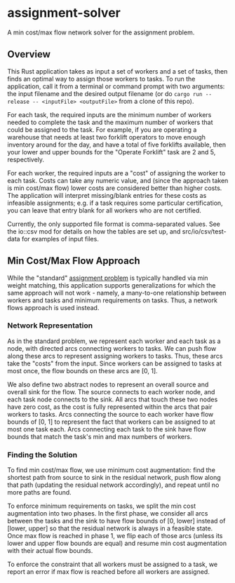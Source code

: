 # assignment-solver
A min cost/max flow network solver for the assignment problem.

## Overview
This Rust application takes as input a set of workers and a set of tasks, then finds an optimal way to assign those workers to tasks. To run the application, call it from a terminal or command prompt with two arguments: the input filename and the desired output filename (or do `cargo run --release -- <inputFile> <outputFile>` from a clone of this repo).

For each task, the required inputs are the minimum number of workers needed to complete the task and the maximum number of workers that could be assigned to the task. For example, if you are operating a warehouse that needs at least two forklift operators to move enough inventory around for the day, and have a total of five forklifts available, then your lower and upper bounds for the "Operate Forklift" task are 2 and 5, respectively.

For each worker, the required inputs are a "cost" of assigning the worker to each task. Costs can take any numeric value, and (since the approach taken is min cost/max flow) lower costs are considered better than higher costs. The application will interpret missing/blank entries for these costs as infeasible assignments; e.g. if a task requires some particular certification, you can leave that entry blank for all workers who are not certified.

Currently, the only supported file format is comma-separated values. See the io::csv mod for details on how the tables are set up, and src/io/csv/test-data for examples of input files.

## Min Cost/Max Flow Approach
While the "standard" [assignment problem](https://en.wikipedia.org/wiki/Assignment_problem) is typically handled via min weight matching, this application supports generalizations for which the same approach will not work - namely, a many-to-one relationship between workers and tasks and minimum requirements on tasks. Thus, a network flows approach is used instead.

### Network Representation
As in the standard problem, we represent each worker and each task as a node, with directed arcs connecting workers to tasks. We can push flow along these arcs to represent assigning workers to tasks. Thus, these arcs take the "costs" from the input. Since workers can be assigned to tasks at most once, the flow bounds on these arcs are [0, 1].

We also define two abstract nodes to represent an overall source and overall sink for the flow. The source connects to each worker node, and each task node connects to the sink. All arcs that touch these two nodes have zero cost, as the cost is fully represented within the arcs that pair workers to tasks. Arcs connecting the source to each worker have flow bounds of [0, 1] to represent the fact that workers can be assigned to at most one task each. Arcs connecting each task to the sink have flow bounds that match the task's min and max numbers of workers.

### Finding the Solution
To find min cost/max flow, we use minimum cost augmentation: find the shortest path from source to sink in the residual network, push flow along that path (updating the residual network accordingly), and repeat until no more paths are found.

To enforce minimum requirements on tasks, we split the min cost augmentation into two phases. In the first phase, we consider all arcs between the tasks and the sink to have flow bounds of [0, lower] instead of [lower, upper] so that the residual network is always in a feasible state. Once max flow is reached in phase 1, we flip each of those arcs (unless its lower and upper flow bounds are equal) and resume min cost augmentation with their actual flow bounds.

To enforce the constraint that all workers must be assigned to a task, we report an error if max flow is reached before all workers are assigned.
